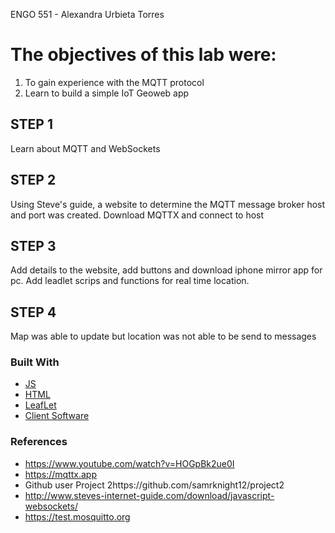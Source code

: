 ENGO 551 - Alexandra Urbieta Torres

# The objectives of this lab were:
1. To gain experience with the MQTT protocol
2. Learn to build a simple IoT Geoweb app 

## STEP 1
Learn about MQTT and WebSockets

## STEP 2
Using Steve's guide, a website to determine the MQTT message broker host and port was created.
Download MQTTX and connect to host


## STEP 3
Add details to the website, add buttons and download iphone mirror app for pc. 
Add leadlet scrips and functions for real time location.


## STEP 4
Map was able to update but location was not able to be send to messages

### Built With
* [JS](BackEnd)
* [HTML](FrontEnd)
* [LeafLet](https://leafletjs.com/)
* [Client Software](https://mqttx.app)



### References
* https://www.youtube.com/watch?v=HOGpBk2ue0I
* https://mqttx.app
* Github user Project 2https://github.com/samrknight12/project2
* http://www.steves-internet-guide.com/download/javascript-websockets/
* https://test.mosquitto.org